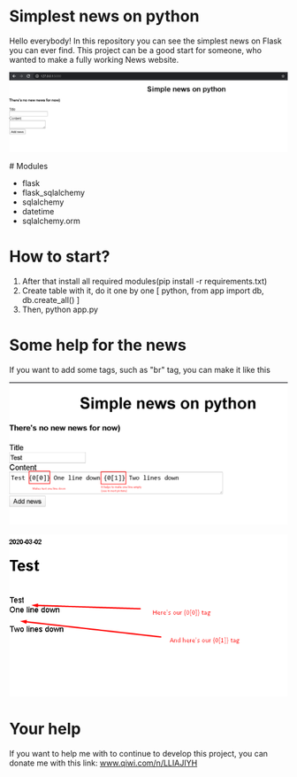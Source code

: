 # Simplest news on python

Hello everybody! In this repository you can see the simplest news on Flask you can ever find.
This project can be a good start for someone, who wanted to make a fully working News website.
<p align="center">
	<img src="https://github.com/LLIAJIYH/FlaskNews/blob/master/GITHUB-FILES/example-1.png"/>
</p>
# Modules

* flask
* flask_sqlalchemy
* sqlalchemy
* datetime
* sqlalchemy.orm


# How to start?
1. After that install all required modules(pip install -r requirements.txt)
2. Create table with it, do it one by one [ python, from app import db, db.create_all() ]
3. Then, python app.py

# Some help for the news
If you want to add some tags, such as "br" tag, you can make it like this
<p align="center">
	<img src="https://github.com/LLIAJIYH/FlaskNews/blob/master/GITHUB-FILES/example-2.png"/>
</p>

<p align="center">
	<img src="https://github.com/LLIAJIYH/FlaskNews/blob/master/GITHUB-FILES/example-3.png"/>
</p>

# Your help
If you want to help me with to continue to develop this project, you can donate me with this link:
www.qiwi.com/n/LLIAJIYH
